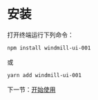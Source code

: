 # 安装

打开终端运行下列命令：

```bash
npm install windmill-ui-001
```

或

```bash
yarn add windmill-ui-001
```

下一节：[开始使用](#/doc/get-started)
